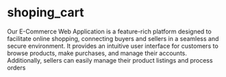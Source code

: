 # shoping_cart
Our E-Commerce Web Application is a feature-rich platform designed to facilitate online shopping, connecting buyers and sellers in a seamless and secure environment. It provides an intuitive user interface for customers to browse products, make purchases, and manage their accounts. Additionally, sellers can easily manage their product listings and process orders
